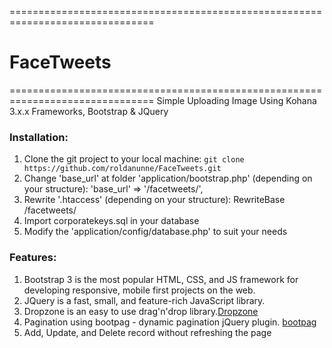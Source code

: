 ===============================================================================
# FaceTweets
===============================================================================
Simple Uploading Image Using Kohana 3.x.x Frameworks, Bootstrap &amp; JQuery

### Installation:
  1.  Clone the git project to your local machine: `git clone https://github.com/roldanunne/FaceTweets.git`
  2.  Change 'base_url' at folder 'application/bootstrap.php' (depending on your structure):
	    'base_url'   => '/facetweets/',
  3.  Rewrite '.htaccess' (depending on your structure):
      RewriteBase /facetweets/
  4.  Import corporatekeys.sql in your database
  5.  Modify the 'application/config/database.php' to suit your needs

### Features:
  1.  Bootstrap 3 is the most popular HTML, CSS, and JS framework for developing responsive, mobile first projects on the web.
  2.  JQuery is a fast, small, and feature-rich JavaScript library. 
  3.  Dropzone is an easy to use drag'n'drop library.[Dropzone](http://www.dropzonejs.com/)
  4.  Pagination using bootpag - dynamic pagination jQuery plugin.  [bootpag](http://botmonster.com/jquery-bootpag/#.V-lsgPl97IU)
  5.  Add, Update, and Delete record without refreshing the page



